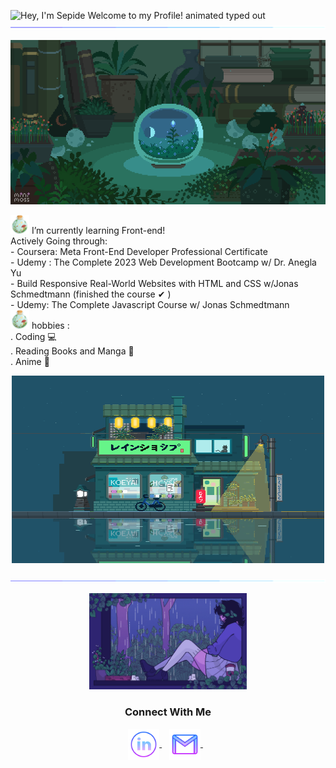 <img src="https://readme-typing-svg.demolab.com?font=Operator+Mono&size=37&duration=2800&pause=2000&color=FAFAFA&center=true&vCenter=true&width=940&height=50&lines=Hey%2C+I'm+Sepide+Welcome+to+my+Profile!" align="middle" alt="Hey, I'm Sepide Welcome to my Profile! animated typed out">
<img src="assests/borderseperator.gif">
<p align="center"> 
  <img src="gif/tumblr_bac5c3d9da830185b59e5562c4ac59c6_0dd65503_1280.gif" alt="Lofi Nightlight scene" /> 
   
</p>
<img src="gif/R%20(2).gif" width="30px" height="30px">
I’m currently learning Front-end! <br> 
Actively Going through:<br>
  - Coursera: Meta Front-End Developer Professional Certificate<br>
  - Udemy : The Complete 2023 Web Development Bootcamp w/ Dr. Anegla Yu<br>
  - Build Responsive Real-World Websites with HTML and CSS w/Jonas Schmedtmann (finished the course ✔ ) <br>
  - Udemy: The Complete Javascript Course w/ Jonas Schmedtmann  <br>
  <img src="gif/R%20(2).gif" width="30px" height="30px">
   hobbies : <br>
      . Coding 💻 <br>
      . Reading Books and Manga 📖 <br>
      . Anime 🌠 <br>

 <p align="center">
 <img src="gif/R (4).gif" width="500px" height="300px">
</p>
<img src="assests/borderseperator.gif">

<p align="center"> 
  <img src="gif/R.gif" alt="Lofi Nightlight scene"  width="50%" height="50%"/> 
</p>
  <h3 align="center">Connect With Me</h3>
<p align="center">
  <a href="https://www.linkedin.com/in/sepide-rezayi-ba0a4b167/" target="_blank">
    <img align="center" alt="linkedin logo" height="50" width="50" src="assests/linkedinlogo.png"/>
  </a> &nbsp;&nbsp;

  <a href="mailto:sepide.rezayi9696@gmail.com" target="_blank">
    <img align="center" alt="gmail logo" height="50" width="50" src="assests/gmailogo.png" />
  </a> &nbsp;&nbsp;
